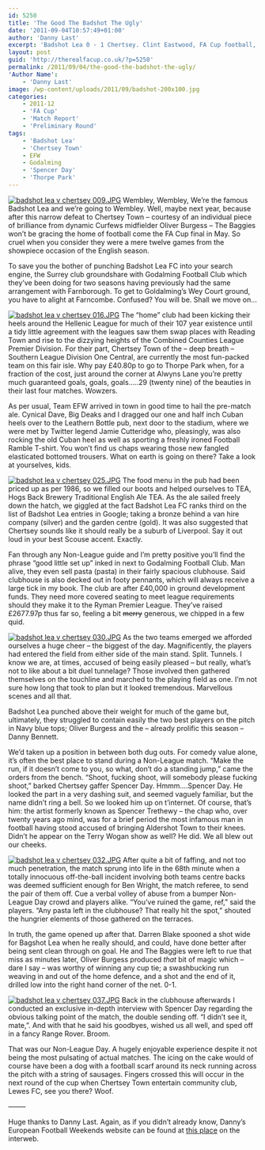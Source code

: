 ```yaml
---
id: 5250
title: 'The Good The Badshot The Ugly'
date: '2011-09-04T10:57:49+01:00'
author: 'Danny Last'
excerpt: 'Badshot Lea 0 - 1 Chertsey. Clint Eastwood, FA Cup football, Thorpe Park, Cuban Heels, TEA, Spencer Trethewy, 1986 food prices. Some of these things written about by Danny Last of EFW. Apologies for the toe curling headline, that was us not EFW.'
layout: post
guid: 'http://therealfacup.co.uk/?p=5250'
permalink: /2011/09/04/the-good-the-badshot-the-ugly/
'Author Name':
    - 'Danny Last'
image: /wp-content/uploads/2011/09/badshot-200x100.jpg
categories:
    - 2011-12
    - 'FA Cup'
    - 'Match Report'
    - 'Preliminary Round'
tags:
    - 'Badshot Lea'
    - 'Chertsey Town'
    - EFW
    - Godalming
    - 'Spencer Day'
    - 'Thorpe Park'
---
```


[![badshot lea v chertsey 009.JPG](http://lh6.ggpht.com/-33cpaz9If8c/TmNGpkuwnDI/AAAAAAAAAUg/CakWmpfb21I/h320/badshot%252520lea%252520v%252520chertsey%252520009.JPG)](http://lh6.ggpht.com/-33cpaz9If8c/TmNGpkuwnDI/AAAAAAAAAUg/CakWmpfb21I/w800/badshot%252520lea%252520v%252520chertsey%252520009.JPG) Wembley, Wembley, We’re the famous Badshot Lea and we’re going to Wembley. Well, maybe next year, because after this narrow defeat to Chertsey Town – courtesy of an individual piece of brilliance from dynamic Curfews midfielder Oliver Burgess – The Baggies won’t be gracing the home of football come the FA Cup final in May. So cruel when you consider they were a mere twelve games from the showpiece occasion of the English season.

To save you the bother of punching Badshot Lea FC into your search engine, the Surrey club groundshare with Godalming Football Club which they’ve been doing for two seasons having previously had the same arrangement with Farnborough. To get to Goldalming’s Wey Court ground, you have to alight at Farncombe. Confused? You will be. Shall we move on…

[![badshot lea v chertsey 016.JPG](http://lh4.ggpht.com/-lCy9gLuhGlU/TmNGxAtM_WI/AAAAAAAAAUs/LU7rvf_kDb8/h320/badshot%252520lea%252520v%252520chertsey%252520016.JPG)](http://lh4.ggpht.com/-lCy9gLuhGlU/TmNGxAtM_WI/AAAAAAAAAUs/LU7rvf_kDb8/w800/badshot%252520lea%252520v%252520chertsey%252520016.JPG) The “home” club had been kicking their heels around the Hellenic League for much of their 107 year existence until a tidy little agreement with the leagues saw them swap places with Reading Town and rise to the dizzying heights of the Combined Counties League Premier Division. For their part, Chertsey Town of the – deep breath – Southern League Division One Central, are currently the most fun-packed team on this fair isle. Why pay £40.80p to go to Thorpe Park when, for a fraction of the cost, just around the corner at Alwyns Lane you’re pretty much guaranteed goals, goals, goals…..29 (twenty nine) of the beauties in their last four matches. Wowzers.

As per usual, Team EFW arrived in town in good time to hail the pre-match ale. Cynical Dave, Big Deaks and I dragged our one and half inch Cuban heels over to the Leathern Bottle pub, next door to the stadium, where we were met by Twitter legend Jamie Cutteridge who, pleasingly, was also rocking the old Cuban heel as well as sporting a freshly ironed Football Ramble T-shirt. You won’t find us chaps wearing those new fangled elasticated bottomed trousers. What on earth is going on there? Take a look at yourselves, kids.

[![badshot lea v chertsey 025.JPG](http://lh5.ggpht.com/-v0AIWpKC9eM/TmNGvQCsdNI/AAAAAAAAAUo/VfvXf7xj7Ak/h320/badshot%252520lea%252520v%252520chertsey%252520025.JPG)](http://lh5.ggpht.com/-v0AIWpKC9eM/TmNGvQCsdNI/AAAAAAAAAUo/VfvXf7xj7Ak/w800/badshot%252520lea%252520v%252520chertsey%252520025.JPG) The food menu in the pub had been priced up as per 1986, so we filled our boots and helped ourselves to TEA, Hogs Back Brewery Traditional English Ale TEA. As the ale sailed freely down the hatch, we giggled at the fact Badshot Lea FC ranks third on the list of Badshot Lea entries in Google; taking a bronze behind a van hire company (silver) and the garden centre (gold). It was also suggested that Chertsey sounds like it should really be a suburb of Liverpool. Say it out loud in your best Scouse accent. Exactly.

Fan through any Non-League guide and I’m pretty positive you’ll find the phrase “good little set up” inked in next to Godalming Football Club. Man alive, they even sell pasta (pasta) in their fairly spacious clubhouse. Said clubhouse is also decked out in footy pennants, which will always receive a large tick in my book. The club are after £40,000 in ground development funds. They need more covered seating to meet league requirements should they make it to the Ryman Premier League. They’ve raised £2677.97p thus far so, feeling a bit <span style="text-decoration: line-through;">merry</span> generous, we chipped in a few quid.

[![badshot lea v chertsey 030.JPG](http://lh4.ggpht.com/-jSrPJBnBH5o/TmNG6fyDfWI/AAAAAAAAAU4/v3-12W1UXC8/h320/badshot%252520lea%252520v%252520chertsey%252520030.JPG)](http://lh4.ggpht.com/-jSrPJBnBH5o/TmNG6fyDfWI/AAAAAAAAAU4/v3-12W1UXC8/w800/badshot%252520lea%252520v%252520chertsey%252520030.JPG) As the two teams emerged we afforded ourselves a huge cheer – the biggest of the day. Magnificently, the players had entered the field from either side of the main stand. Split. Tunnels. I know we are, at times, accused of being easily pleased – but really, what’s not to like about a bit duel tunnelage? Those involved then gathered themselves on the touchline and marched to the playing field as one. I’m not sure how long that took to plan but it looked tremendous. Marvellous scenes and all that.

Badshot Lea punched above their weight for much of the game but, ultimately, they struggled to contain easily the two best players on the pitch in Navy blue tops; Oliver Burgess and the – already prolific this season – Danny Bennett.

We’d taken up a position in between both dug outs. For comedy value alone, it’s often the best place to stand during a Non-League match. “Make the run, if it doesn’t come to you, so what, don’t do a standing jump,” came the orders from the bench. “Shoot, fucking shoot, will somebody please fucking shoot,” barked Chertsey gaffer Spencer Day. Hmmm….Spencer Day. He looked the part in a very dashing suit, and seemed vaguely familiar, but the name didn’t ring a bell. So we looked him up on t’internet. Of course, that’s him: the artist formerly known as Spencer Trethewy – the chap who, over twenty years ago mind, was for a brief period the most infamous man in football having stood accused of bringing Aldershot Town to their knees. Didn’t he appear on the Terry Wogan show as well? He did. We all blew out our cheeks.

[![badshot lea v chertsey 032.JPG](http://lh4.ggpht.com/-QRx3mgOArTM/TmNG8ZtLfEI/AAAAAAAAAVA/VgpCwXAwB_k/h320/badshot%252520lea%252520v%252520chertsey%252520032.JPG)](http://lh4.ggpht.com/-QRx3mgOArTM/TmNG8ZtLfEI/AAAAAAAAAVA/VgpCwXAwB_k/w800/badshot%252520lea%252520v%252520chertsey%252520032.JPG) After quite a bit of faffing, and not too much penetration, the match sprung into life in the 68th minute when a totally innocuous off-the-ball incident involving both teams centre backs was deemed sufficient enough for Ben Wright, the match referee, to send the pair of them off. Cue a verbal volley of abuse from a bumper Non-League Day crowd and players alike. “You’ve ruined the game, ref,” said the players. “Any pasta left in the clubhouse? That really hit the spot,” shouted the hungrier elements of those gathered on the terraces.

In truth, the game opened up after that. Darren Blake spooned a shot wide for Bagshot Lea when he really should, and could, have done better after being sent clean through on goal. He and The Baggies were left to rue that miss as minutes later, Oliver Burgess produced *that* bit of magic which – dare I say – was worthy of winning any cup tie; a swashbucking run weaving in and out of the home defence, and a shot and the end of it, drilled low into the right hand corner of the net. 0-1.

[![badshot lea v chertsey 037.JPG](http://lh3.ggpht.com/-JsCpv-FcjP0/TmNG8Iu3QbI/AAAAAAAAAU8/cDZ3AuWHmeQ/h320/badshot%252520lea%252520v%252520chertsey%252520037.JPG)](http://lh3.ggpht.com/-JsCpv-FcjP0/TmNG8Iu3QbI/AAAAAAAAAU8/cDZ3AuWHmeQ/w800/badshot%252520lea%252520v%252520chertsey%252520037.JPG) Back in the clubhouse afterwards I conducted an exclusive in-depth interview with Spencer Day regarding the obvious talking point of the match, the double sending off. “I didn’t see it, mate,”. And with that he said his goodbyes, wished us all well, and sped off in a fancy Range Rover. Broom.

That was our Non-League Day. A hugely enjoyable experience despite it not being the most pulsating of actual matches. The icing on the cake would of course have been a dog with a football scarf around its neck running across the pitch with a string of sausages. Fingers crossed this will occur in the next round of the cup when Chertsey Town entertain community club, Lewes FC, see you there? Woof.

——–

Huge thanks to Danny Last. Again, as if you didn’t already know, Danny’s European Football Weekends website can be found at [this place](http://www.europeanfootballweekends.co.uk/) on the interweb.